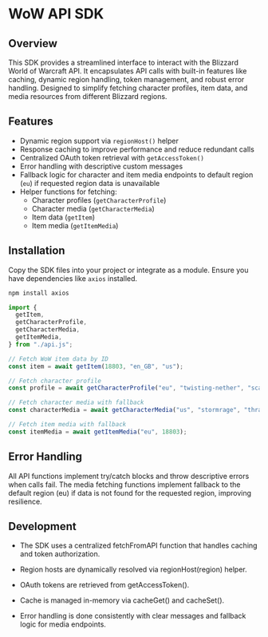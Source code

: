 # WoW API SDK

## Overview

This SDK provides a streamlined interface to interact with the Blizzard World of Warcraft API. It encapsulates API calls with built-in features like caching, dynamic region handling, token management, and robust error handling. Designed to simplify fetching character profiles, item data, and media resources from different Blizzard regions.

## Features

- Dynamic region support via `regionHost()` helper
- Response caching to improve performance and reduce redundant calls
- Centralized OAuth token retrieval with `getAccessToken()`
- Error handling with descriptive custom messages
- Fallback logic for character and item media endpoints to default region (`eu`) if requested region data is unavailable
- Helper functions for fetching:
  - Character profiles (`getCharacterProfile`)
  - Character media (`getCharacterMedia`)
  - Item data (`getItem`)
  - Item media (`getItemMedia`)

## Installation

Copy the SDK files into your project or integrate as a module. Ensure you have dependencies like `axios` installed.

```bash
npm install axios
```

```jsx
import {
  getItem,
  getCharacterProfile,
  getCharacterMedia,
  getItemMedia,
} from "./api.js";

// Fetch WoW item data by ID
const item = await getItem(18803, "en_GB", "us");

// Fetch character profile
const profile = await getCharacterProfile("eu", "twisting-nether", "scartx");

// Fetch character media with fallback
const characterMedia = await getCharacterMedia("us", "stormrage", "thrall");

// Fetch item media with fallback
const itemMedia = await getItemMedia("eu", 18803);
```

## Error Handling

All API functions implement try/catch blocks and throw descriptive errors when calls fail. The media fetching functions implement fallback to the default region (eu) if data is not found for the requested region, improving resilience.

## Development

- The SDK uses a centralized fetchFromAPI function that handles caching and token authorization.

- Region hosts are dynamically resolved via regionHost(region) helper.

- OAuth tokens are retrieved from getAccessToken().

- Cache is managed in-memory via cacheGet() and cacheSet().

- Error handling is done consistently with clear messages and fallback logic for media endpoints.
